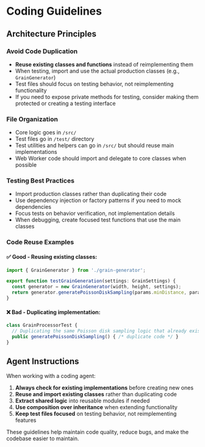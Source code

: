 # Coding Guidelines

## Architecture Principles

### Avoid Code Duplication
- **Reuse existing classes and functions** instead of reimplementing them
- When testing, import and use the actual production classes (e.g., `GrainGenerator`)
- Test files should focus on testing behavior, not reimplementing functionality
- If you need to expose private methods for testing, consider making them protected or creating a testing interface

### File Organization
- Core logic goes in `/src/`
- Test files go in `/test/` directory
- Test utilities and helpers can go in `/src/` but should reuse main implementations
- Web Worker code should import and delegate to core classes when possible

### Testing Best Practices
- Import production classes rather than duplicating their code
- Use dependency injection or factory patterns if you need to mock dependencies
- Focus tests on behavior verification, not implementation details
- When debugging, create focused test functions that use the main classes

### Code Reuse Examples

#### ✅ Good - Reusing existing classes:
```typescript
import { GrainGenerator } from './grain-generator';

export function testGrainGeneration(settings: GrainSettings) {
  const generator = new GrainGenerator(width, height, settings);
  return generator.generatePoissonDiskSampling(params.minDistance, params.grainDensity);
}
```

#### ❌ Bad - Duplicating implementation:
```typescript
class GrainProcessorTest {
  // Duplicating the same Poisson disk sampling logic that already exists
  public generatePoissonDiskSampling() { /* duplicate code */ }
}
```

## Agent Instructions

When working with a coding agent:

1. **Always check for existing implementations** before creating new ones
2. **Reuse and import existing classes** rather than duplicating code
3. **Extract shared logic** into reusable modules if needed
4. **Use composition over inheritance** when extending functionality
5. **Keep test files focused** on testing behavior, not reimplementing features

These guidelines help maintain code quality, reduce bugs, and make the codebase easier to maintain.

